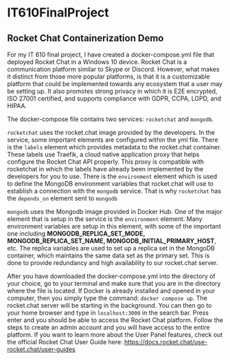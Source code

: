 # IT610FinalProject
## Rocket Chat Containerization Demo
For my IT 610 final project, I have created a docker-compose.yml file that deployed Rocket Chat in a Windows 10 device. Rocket Chat is a communication platform similar to Skype or Discord. However, what makes it distinct from those more popular platforms, is that it is a customizable platform that could be implemented towards any ecosystem that a user may be setting up. It also promotes strong privacy in which it is E2E encrypted, ISO 27001 certified, and supports compliance with GDPR, CCPA, LGPD, and HIPAA.

The docker-compose file contains two services: `rocketchat` and `mongodb`. 

`rocketchat` uses the rocket.chat image provided by the developers. In the service, some important elements are configured within the yml file. There is the `labels` element which provides metadata to the rocket.chat container. These labels use Traefik, a cloud native application proxy that helps configure the Rocket Chat API properly. This proxy is compatible with rocketchat in which the labels have already been implemented by the developers for you to use. There is the `environment` element which is used to define the MongoDB environment variables that rocket.chat will use to establish a connection with the `mongodb` service. That is why `rocketchat` has the `depends_on` element sent to `mongodb`

`mongodb` uses the Mongodb image provided in Docker Hub. One of the major element that is setup in the service is the `environment` element. Many environment variables are setup in this element, with some of the important one including **MONGODB_REPLICA_SET_MODE, MONGODB_REPLICA_SET_NAME, MONGODB_INITIAL_PRIMARY_HOST**, etc. The replica variables are used to set up a replica set in the MongoDB container, which maintains the same data set as the primary set. This is done to provide redundancy and high availability to our rocket.chat server. 

After you have downloaded the docker-compose.yml into the directory of your choice, go to your terminal and make sure that you are in the directory where the file is located. If Docker is already installed and opened in your computer, then you simply type the command: `docker compose up`. The rocket.chat server will be starting in the background. You can then go to your home browser and type in `localhost:3000` in the search bar. Press enter and you should be able to access the Rocket Chat platform. Follow the steps to create an admin account and you will have access to the entire platform. If you want to learn more about the User Panel features, check out the official Rocket Chat User Guide here: https://docs.rocket.chat/use-rocket.chat/user-guides 
